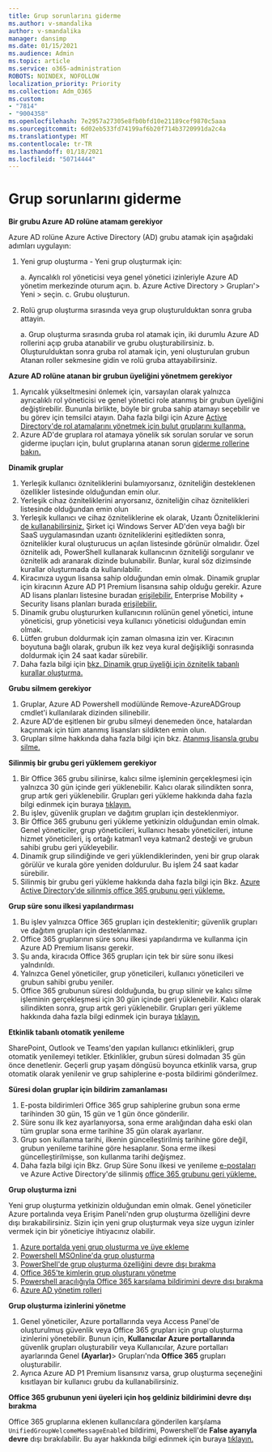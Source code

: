 ```yaml
---
title: Grup sorunlarını giderme
ms.author: v-smandalika
author: v-smandalika
manager: dansimp
ms.date: 01/15/2021
ms.audience: Admin
ms.topic: article
ms.service: o365-administration
ROBOTS: NOINDEX, NOFOLLOW
localization_priority: Priority
ms.collection: Adm_O365
ms.custom:
- "7814"
- "9004358"
ms.openlocfilehash: 7e2957a27305e8fb0bfd10e21189cef9870c5aaa
ms.sourcegitcommit: 6d02eb533fd74199af6b20f714b3720991da2c4a
ms.translationtype: MT
ms.contentlocale: tr-TR
ms.lasthandoff: 01/18/2021
ms.locfileid: "50714444"
---
```

# <a name="troubleshoot-group-issues"></a>Grup sorunlarını giderme

**Bir grubu Azure AD rolüne atamam gerekiyor**

Azure AD rolüne Azure Active Directory (AD) grubu atamak için aşağıdaki adımları uygulayın:

1. Yeni grup oluşturma - Yeni grup oluşturmak için:

    a. Ayrıcalıklı rol yöneticisi veya genel yönetici izinleriyle Azure AD yönetim merkezinde oturum açın. 
    b. Azure Active Directory > Grupları'> Yeni > seçin. 
    c. Grubu oluşturun.

2. Rolü grup oluşturma sırasında veya grup oluşturulduktan sonra gruba attayin.

    a. Grup oluşturma sırasında gruba rol atamak için, iki durumlu Azure AD rollerini açıp gruba atanabilir ve grubu oluşturabilirsiniz.
    b. Oluşturulduktan sonra gruba rol atamak için, yeni oluşturulan grubun Atanan roller sekmesine gidin ve rolü gruba attayabilirsiniz.

**Azure AD rolüne atanan bir grubun üyeliğini yönetmem gerekiyor**

1. Ayrıcalık yükseltmesini önlemek için, varsayılan olarak yalnızca ayrıcalıklı rol yöneticisi ve genel yönetici role atanmış bir grubun üyeliğini değiştirebilir. Bununla birlikte, böyle bir gruba sahip atamayı seçebilir ve bu görev için temsilci atayın. Daha fazla bilgi için Azure [Active Directory'de rol atamalarını yönetmek için bulut gruplarını kullanma.](https://docs.microsoft.com/azure/active-directory/roles/groups-concept)
2. Azure AD'de gruplara rol atamaya yönelik sık sorulan sorular ve sorun giderme ipuçları için, bulut gruplarına atanan sorun [giderme rollerine bakın.](https://docs.microsoft.com/azure/active-directory/roles/groups-faq-troubleshooting)

**Dinamik gruplar**

1. Yerleşik kullanıcı özniteliklerini bulamıyorsanız, özniteliğin desteklenen özellikler listesinde olduğundan emin olur.
2. Yerleşik cihaz özniteliklerini arıyorsanız, özniteliğin cihaz öznitelikleri listesinde olduğundan emin olun 
3. Yerleşik kullanıcı ve cihaz özniteliklerine ek olarak, Uzantı Özniteliklerini [de kullanabilirsiniz.](https://docs.microsoft.com/azure/active-directory/enterprise-users/groups-dynamic-membership#extension-properties-and-custom-extension-properties) Şirket içi Windows Server AD'den veya bağlı bir SaaS uygulamasından uzantı özniteliklerini eşitledikten sonra, öznitelikler kural oluşturucus un açılan listesinde görünür olmalıdır. Özel öznitelik adı, PowerShell kullanarak kullanıcının özniteliği sorgulanır ve öznitelik adı aranarak dizinde bulunabilir. Bunlar, kural söz dizimsinde kurallar oluşturmada da kullanılabilir.
4. Kiracınıza uygun lisansa sahip olduğundan emin olmak. Dinamik gruplar için kiracının Azure AD P1 Premium lisansına sahip olduğu gerekir. Azure AD lisans planları listesine buradan [erişilebilir.](https://azure.microsoft.com/pricing/details/active-directory/) Enterprise Mobility + Security lisans planları burada [erişilebilir.](https://www.microsoft.com/microsoft-365/enterprise-mobility-security/compare-plans-and-pricing)
5. Dinamik grubu oluştururken kullanıcının rolünün genel yönetici, intune yöneticisi, grup yöneticisi veya kullanıcı yöneticisi olduğundan emin olmak.
6. Lütfen grubun doldurmak için zaman olmasına izin ver. Kiracının boyutuna bağlı olarak, grubun ilk kez veya kural değişikliği sonrasında doldurmak için 24 saat kadar sürebilir.
7. Daha fazla bilgi için [bkz. Dinamik grup üyeliği için öznitelik tabanlı kurallar oluşturma.](https://docs.microsoft.com/azure/active-directory/enterprise-users/groups-dynamic-membership)

**Grubu silmem gerekiyor**

1. Gruplar, Azure AD Powershell modülünde Remove-AzureADGroup cmdlet'i kullanılarak dizinden silinebilir.
2. Azure AD'de eşitlenen bir grubu silmeyi denemeden önce, hatalardan kaçınmak için tüm atanmış lisansları sildikten emin olun.
3. Grupları silme hakkında daha fazla bilgi için bkz. [Atanmış lisansla grubu silme.](https://docs.microsoft.com/azure/active-directory/enterprise-users/licensing-group-advanced#deleting-a-group-with-an-assigned-license)

**Silinmiş bir grubu geri yüklemem gerekiyor**

1. Bir Office 365 grubu silinirse, kalıcı silme işleminin gerçekleşmesi için yalnızca 30 gün içinde geri yüklenebilir. Kalıcı olarak silindikten sonra, grup artık geri yüklenebilir. Grupları geri yükleme hakkında daha fazla bilgi edinmek için buraya [tıklayın.](https://docs.microsoft.com/azure/active-directory/enterprise-users/groups-restore-deleted)
2. Bu işlev, güvenlik grupları ve dağıtım grupları için desteklenmiyor.
3. Bir Office 365 grubunu geri yükleme yetkinizin olduğundan emin olmak. Genel yöneticiler, grup yöneticileri, kullanıcı hesabı yöneticileri, intune hizmet yöneticileri, iş ortağı katman1 veya katman2 desteği ve grubun sahibi grubu geri yükleyebilir.
4. Dinamik grup silindiğinde ve geri yüklendiklerinden, yeni bir grup olarak görülür ve kurala göre yeniden doldurulur. Bu işlem 24 saat kadar sürebilir.
5. Silinmiş bir grubu geri yükleme hakkında daha fazla bilgi için Bkz. [Azure Active Directory'de silinmiş office 365 grubunu geri yükleme.](https://docs.microsoft.com/azure/active-directory/enterprise-users/groups-restore-deleted)

**Grup süre sonu ilkesi yapılandırması**

1. Bu işlev yalnızca Office 365 grupları için desteklenitir; güvenlik grupları ve dağıtım grupları için desteklanmaz.
2. Office 365 gruplarının süre sonu ilkesi yapılandırma ve kullanma için Azure AD Premium lisansı gerekir.
3. Şu anda, kiracıda Office 365 grupları için tek bir süre sonu ilkesi yalndırıldı.
4. Yalnızca Genel yöneticiler, grup yöneticileri, kullanıcı yöneticileri ve grubun sahibi grubu yeniler.
5. Office 365 grubunun süresi dolduğunda, bu grup silinir ve kalıcı silme işleminin gerçekleşmesi için 30 gün içinde geri yüklenebilir. Kalıcı olarak silindikten sonra, grup artık geri yüklenebilir. Grupları geri yükleme hakkında daha fazla bilgi edinmek için buraya [tıklayın.](https://docs.microsoft.com/azure/active-directory/enterprise-users/groups-restore-deleted)

**Etkinlik tabanlı otomatik yenileme**

SharePoint, Outlook ve Teams'den yapılan kullanıcı etkinlikleri, grup otomatik yenilemeyi tetikler. Etkinlikler, grubun süresi dolmadan 35 gün önce denetlenir. Geçerli grup yaşam döngüsü boyunca etkinlik varsa, grup otomatik olarak yenilenir ve grup sahiplerine e-posta bildirimi gönderilmez.

**Süresi dolan gruplar için bildirim zamanlaması**

1. E-posta bildirimleri Office 365 grup sahiplerine grubun sona erme tarihinden 30 gün, 15 gün ve 1 gün önce gönderilir.
2. Süre sonu ilk kez ayarlanıyorsa, sona erme aralığından daha eski olan tüm gruplar sona erme tarihine 35 gün olarak ayarlanır.
3. Grup son kullanma tarihi, ilkenin güncelleştirilmiş tarihine göre değil, grubun yenileme tarihine göre hesaplanır. Sona erme ilkesi güncelleştirilmişse, son kullanma tarihi değişmez.
4. Daha fazla bilgi için Bkz. Grup Süre Sonu ilkesi ve yenileme [e-postaları](https://docs.microsoft.com/azure/active-directory/enterprise-users/groups-lifecycle) ve Azure Active Directory'de silinmiş [office 365 grubunu geri yükleme.](https://docs.microsoft.com/azure/active-directory/enterprise-users/groups-restore-deleted)

**Grup oluşturma izni**

Yeni grup oluşturma yetkinizin olduğundan emin olmak. Genel yöneticiler Azure portalında veya Erişim Paneli'nden grup oluşturma özelliğini devre dışı bırakabilirsiniz. Sizin için yeni grup oluşturmak veya size uygun izinler vermek için bir yöneticiye ihtiyacınız olabilir.

1. [Azure portalda yeni grup oluşturma ve üye ekleme](https://docs.microsoft.com/azure/active-directory/fundamentals/active-directory-groups-create-azure-portal)
2. [Powershell MSOnline'da grup oluşturma](https://docs.microsoft.com/azure/active-directory/enterprise-users/groups-settings-v2-cmdlets#create-groups)
3. [PowerShell'de grup oluşturma özelliğini devre dışı bırakma](https://docs.microsoft.com/azure/active-directory/enterprise-users/groups-settings-v2-cmdlets#disable-group-creation-by-your-users) 
4. [Office 365'te kimlerin grup oluşturanı yönetme](https://docs.microsoft.com/microsoft-365/solutions/manage-creation-of-groups) 
5. [Powershell aracılığıyla Office 365 karşılama bildirimini devre dışı bırakma](https://docs.microsoft.com/powershell/module/exchange/set-unifiedgroup)
6. [Azure AD yönetim rolleri](https://docs.microsoft.com/azure/active-directory/roles/permissions-reference)

**Grup oluşturma izinlerini yönetme**

1. Genel yöneticiler, Azure portallarında veya Access Panel'de oluşturulmuş güvenlik veya Office 365 grupları için grup oluşturma izinlerini yönetebilir. Bunun için, **Kullanıcılar Azure portallarında** güvenlik grupları oluşturabilir veya Kullanıcılar, Azure portalları ayarlarında Genel **(Ayarlar)**> Grupları'nda **Office 365** grupları oluşturabilir.
2. Ayrıca Azure AD P1 Premium lisansınız varsa, grup oluşturma seçeneğini kısıtlayan bir kullanıcı grubu da kullanabilirsiniz.

**Office 365 grubunun yeni üyeleri için hoş geldiniz bildirimini devre dışı bırakma**

Office 365 gruplarına eklenen kullanıcılara gönderilen karşılama `UnifiedGroupWelcomeMessageEnabled` bildirimi, Powershell'de **False ayarıyla devre** dışı bırakılabilir. Bu ayar hakkında bilgi edinmek için buraya [tıklayın.](https://docs.microsoft.com/powershell/module/exchange/set-unifiedgroup)













